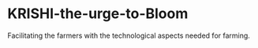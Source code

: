 # KRISHI-the-urge-to-Bloom
Facilitating the farmers with the technological aspects needed for farming.
